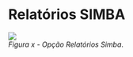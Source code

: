 # Relatórios SIMBA

![](img/RelatóriosSimba.png)<br>
*Figura x - Opção Relatórios Simba*. <br><br>




